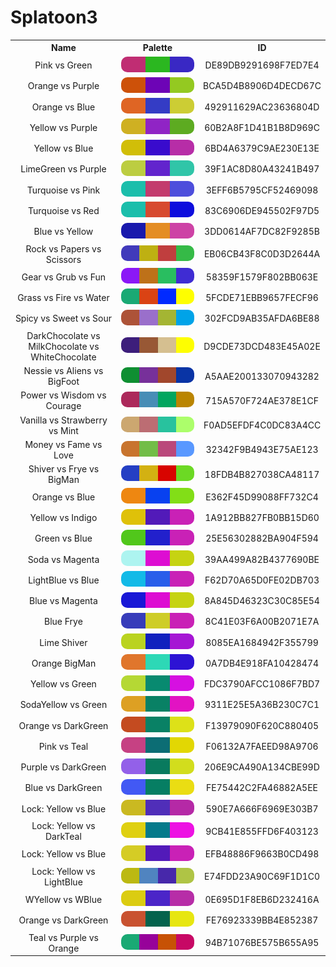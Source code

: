 
<!DOCTYPE html>
<html><body>
<h1>Splatoon3</h1>
<table style="width:100%">
<tr><th style="text-align: center; vertical-align: middle;">Name</th><th style="text-align: center; vertical-align: middle;">Palette</th><th style="text-align: center; vertical-align: middle;">ID</th></tr>
<tr><td style="text-align: center; vertical-align: middle;">Pink vs Green</td> <td style="text-align: center; vertical-align: middle;"><img style="border-radius: 10px;" src="../media/swatches/DE89DB9291698F7ED7E4.jpg" height="25"></td> <td style="text-align: center; vertical-align: middle;">DE89DB9291698F7ED7E4</td></tr>
<tr><td style="text-align: center; vertical-align: middle;">Orange vs Purple</td> <td style="text-align: center; vertical-align: middle;"><img style="border-radius: 10px;" src="../media/swatches/BCA5D4B8906D4DECD67C.jpg" height="25"></td> <td style="text-align: center; vertical-align: middle;">BCA5D4B8906D4DECD67C</td></tr>
<tr><td style="text-align: center; vertical-align: middle;">Orange vs Blue</td> <td style="text-align: center; vertical-align: middle;"><img style="border-radius: 10px;" src="../media/swatches/492911629AC23636804D.jpg" height="25"></td> <td style="text-align: center; vertical-align: middle;">492911629AC23636804D</td></tr>
<tr><td style="text-align: center; vertical-align: middle;">Yellow vs Purple</td> <td style="text-align: center; vertical-align: middle;"><img style="border-radius: 10px;" src="../media/swatches/60B2A8F1D41B1B8D969C.jpg" height="25"></td> <td style="text-align: center; vertical-align: middle;">60B2A8F1D41B1B8D969C</td></tr>
<tr><td style="text-align: center; vertical-align: middle;">Yellow vs Blue</td> <td style="text-align: center; vertical-align: middle;"><img style="border-radius: 10px;" src="../media/swatches/6BD4A6379C9AE230E13E.jpg" height="25"></td> <td style="text-align: center; vertical-align: middle;">6BD4A6379C9AE230E13E</td></tr>
<tr><td style="text-align: center; vertical-align: middle;">LimeGreen vs Purple</td> <td style="text-align: center; vertical-align: middle;"><img style="border-radius: 10px;" src="../media/swatches/39F1AC8D80A43241B497.jpg" height="25"></td> <td style="text-align: center; vertical-align: middle;">39F1AC8D80A43241B497</td></tr>
<tr><td style="text-align: center; vertical-align: middle;">Turquoise vs Pink</td> <td style="text-align: center; vertical-align: middle;"><img style="border-radius: 10px;" src="../media/swatches/3EFF6B5795CF52469098.jpg" height="25"></td> <td style="text-align: center; vertical-align: middle;">3EFF6B5795CF52469098</td></tr>
<tr><td style="text-align: center; vertical-align: middle;">Turquoise vs Red</td> <td style="text-align: center; vertical-align: middle;"><img style="border-radius: 10px;" src="../media/swatches/83C6906DE945502F97D5.jpg" height="25"></td> <td style="text-align: center; vertical-align: middle;">83C6906DE945502F97D5</td></tr>
<tr><td style="text-align: center; vertical-align: middle;">Blue vs Yellow</td> <td style="text-align: center; vertical-align: middle;"><img style="border-radius: 10px;" src="../media/swatches/3DD0614AF7DC82F9285B.jpg" height="25"></td> <td style="text-align: center; vertical-align: middle;">3DD0614AF7DC82F9285B</td></tr>
<tr><td style="text-align: center; vertical-align: middle;">Rock vs Papers vs Scissors</td> <td style="text-align: center; vertical-align: middle;"><img style="border-radius: 10px;" src="../media/swatches/EB06CB43F8C0D3D2644A.jpg" height="25"></td> <td style="text-align: center; vertical-align: middle;">EB06CB43F8C0D3D2644A</td></tr>
<tr><td style="text-align: center; vertical-align: middle;">Gear vs Grub vs Fun</td> <td style="text-align: center; vertical-align: middle;"><img style="border-radius: 10px;" src="../media/swatches/58359F1579F802BB063E.jpg" height="25"></td> <td style="text-align: center; vertical-align: middle;">58359F1579F802BB063E</td></tr>
<tr><td style="text-align: center; vertical-align: middle;">Grass vs Fire vs Water</td> <td style="text-align: center; vertical-align: middle;"><img style="border-radius: 10px;" src="../media/swatches/5FCDE71EBB9657FECF96.jpg" height="25"></td> <td style="text-align: center; vertical-align: middle;">5FCDE71EBB9657FECF96</td></tr>
<tr><td style="text-align: center; vertical-align: middle;">Spicy vs Sweet vs Sour</td> <td style="text-align: center; vertical-align: middle;"><img style="border-radius: 10px;" src="../media/swatches/302FCD9AB35AFDA6BE88.jpg" height="25"></td> <td style="text-align: center; vertical-align: middle;">302FCD9AB35AFDA6BE88</td></tr>
<tr><td style="text-align: center; vertical-align: middle;">DarkChocolate vs MilkChocolate vs WhiteChocolate</td> <td style="text-align: center; vertical-align: middle;"><img style="border-radius: 10px;" src="../media/swatches/D9CDE73DCD483E45A02E.jpg" height="25"></td> <td style="text-align: center; vertical-align: middle;">D9CDE73DCD483E45A02E</td></tr>
<tr><td style="text-align: center; vertical-align: middle;">Nessie vs Aliens vs BigFoot</td> <td style="text-align: center; vertical-align: middle;"><img style="border-radius: 10px;" src="../media/swatches/A5AAE200133070943282.jpg" height="25"></td> <td style="text-align: center; vertical-align: middle;">A5AAE200133070943282</td></tr>
<tr><td style="text-align: center; vertical-align: middle;">Power vs Wisdom vs Courage</td> <td style="text-align: center; vertical-align: middle;"><img style="border-radius: 10px;" src="../media/swatches/715A570F724AE378E1CF.jpg" height="25"></td> <td style="text-align: center; vertical-align: middle;">715A570F724AE378E1CF</td></tr>
<tr><td style="text-align: center; vertical-align: middle;">Vanilla vs Strawberry vs Mint</td> <td style="text-align: center; vertical-align: middle;"><img style="border-radius: 10px;" src="../media/swatches/F0AD5EFDF4C0DC83A4CC.jpg" height="25"></td> <td style="text-align: center; vertical-align: middle;">F0AD5EFDF4C0DC83A4CC</td></tr>
<tr><td style="text-align: center; vertical-align: middle;">Money vs Fame vs Love</td> <td style="text-align: center; vertical-align: middle;"><img style="border-radius: 10px;" src="../media/swatches/32342F9B4943E75AE123.jpg" height="25"></td> <td style="text-align: center; vertical-align: middle;">32342F9B4943E75AE123</td></tr>
<tr><td style="text-align: center; vertical-align: middle;">Shiver vs Frye vs BigMan</td> <td style="text-align: center; vertical-align: middle;"><img style="border-radius: 10px;" src="../media/swatches/18FDB4B827038CA48117.jpg" height="25"></td> <td style="text-align: center; vertical-align: middle;">18FDB4B827038CA48117</td></tr>
<tr><td style="text-align: center; vertical-align: middle;">Orange vs Blue</td> <td style="text-align: center; vertical-align: middle;"><img style="border-radius: 10px;" src="../media/swatches/E362F45D99088FF732C4.jpg" height="25"></td> <td style="text-align: center; vertical-align: middle;">E362F45D99088FF732C4</td></tr>
<tr><td style="text-align: center; vertical-align: middle;">Yellow vs Indigo</td> <td style="text-align: center; vertical-align: middle;"><img style="border-radius: 10px;" src="../media/swatches/1A912BB827FB0BB15D60.jpg" height="25"></td> <td style="text-align: center; vertical-align: middle;">1A912BB827FB0BB15D60</td></tr>
<tr><td style="text-align: center; vertical-align: middle;">Green vs Blue</td> <td style="text-align: center; vertical-align: middle;"><img style="border-radius: 10px;" src="../media/swatches/25E56302882BA904F594.jpg" height="25"></td> <td style="text-align: center; vertical-align: middle;">25E56302882BA904F594</td></tr>
<tr><td style="text-align: center; vertical-align: middle;">Soda vs Magenta</td> <td style="text-align: center; vertical-align: middle;"><img style="border-radius: 10px;" src="../media/swatches/39AA499A82B4377690BE.jpg" height="25"></td> <td style="text-align: center; vertical-align: middle;">39AA499A82B4377690BE</td></tr>
<tr><td style="text-align: center; vertical-align: middle;">LightBlue vs Blue</td> <td style="text-align: center; vertical-align: middle;"><img style="border-radius: 10px;" src="../media/swatches/F62D70A65D0FE02DB703.jpg" height="25"></td> <td style="text-align: center; vertical-align: middle;">F62D70A65D0FE02DB703</td></tr>
<tr><td style="text-align: center; vertical-align: middle;">Blue vs Magenta</td> <td style="text-align: center; vertical-align: middle;"><img style="border-radius: 10px;" src="../media/swatches/8A845D46323C30C85E54.jpg" height="25"></td> <td style="text-align: center; vertical-align: middle;">8A845D46323C30C85E54</td></tr>
<tr><td style="text-align: center; vertical-align: middle;">Blue Frye</td> <td style="text-align: center; vertical-align: middle;"><img style="border-radius: 10px;" src="../media/swatches/8C41E03F6A00B2071E7A.jpg" height="25"></td> <td style="text-align: center; vertical-align: middle;">8C41E03F6A00B2071E7A</td></tr>
<tr><td style="text-align: center; vertical-align: middle;">Lime Shiver</td> <td style="text-align: center; vertical-align: middle;"><img style="border-radius: 10px;" src="../media/swatches/8085EA1684942F355799.jpg" height="25"></td> <td style="text-align: center; vertical-align: middle;">8085EA1684942F355799</td></tr>
<tr><td style="text-align: center; vertical-align: middle;">Orange BigMan</td> <td style="text-align: center; vertical-align: middle;"><img style="border-radius: 10px;" src="../media/swatches/0A7DB4E918FA10428474.jpg" height="25"></td> <td style="text-align: center; vertical-align: middle;">0A7DB4E918FA10428474</td></tr>
<tr><td style="text-align: center; vertical-align: middle;">Yellow vs Green</td> <td style="text-align: center; vertical-align: middle;"><img style="border-radius: 10px;" src="../media/swatches/FDC3790AFCC1086F7BD7.jpg" height="25"></td> <td style="text-align: center; vertical-align: middle;">FDC3790AFCC1086F7BD7</td></tr>
<tr><td style="text-align: center; vertical-align: middle;">SodaYellow vs Green</td> <td style="text-align: center; vertical-align: middle;"><img style="border-radius: 10px;" src="../media/swatches/9311E25E5A36B230C7C1.jpg" height="25"></td> <td style="text-align: center; vertical-align: middle;">9311E25E5A36B230C7C1</td></tr>
<tr><td style="text-align: center; vertical-align: middle;">Orange vs DarkGreen</td> <td style="text-align: center; vertical-align: middle;"><img style="border-radius: 10px;" src="../media/swatches/F13979090F620C880405.jpg" height="25"></td> <td style="text-align: center; vertical-align: middle;">F13979090F620C880405</td></tr>
<tr><td style="text-align: center; vertical-align: middle;">Pink vs Teal</td> <td style="text-align: center; vertical-align: middle;"><img style="border-radius: 10px;" src="../media/swatches/F06132A7FAEED98A9706.jpg" height="25"></td> <td style="text-align: center; vertical-align: middle;">F06132A7FAEED98A9706</td></tr>
<tr><td style="text-align: center; vertical-align: middle;">Purple vs DarkGreen</td> <td style="text-align: center; vertical-align: middle;"><img style="border-radius: 10px;" src="../media/swatches/206E9CA490A134CBE99D.jpg" height="25"></td> <td style="text-align: center; vertical-align: middle;">206E9CA490A134CBE99D</td></tr>
<tr><td style="text-align: center; vertical-align: middle;">Blue vs DarkGreen</td> <td style="text-align: center; vertical-align: middle;"><img style="border-radius: 10px;" src="../media/swatches/FE75442C2FA46882A5EE.jpg" height="25"></td> <td style="text-align: center; vertical-align: middle;">FE75442C2FA46882A5EE</td></tr>
<tr><td style="text-align: center; vertical-align: middle;">Lock: Yellow vs Blue</td> <td style="text-align: center; vertical-align: middle;"><img style="border-radius: 10px;" src="../media/swatches/590E7A666F6969E303B7.jpg" height="25"></td> <td style="text-align: center; vertical-align: middle;">590E7A666F6969E303B7</td></tr>
<tr><td style="text-align: center; vertical-align: middle;">Lock: Yellow vs DarkTeal</td> <td style="text-align: center; vertical-align: middle;"><img style="border-radius: 10px;" src="../media/swatches/9CB41E855FFD6F403123.jpg" height="25"></td> <td style="text-align: center; vertical-align: middle;">9CB41E855FFD6F403123</td></tr>
<tr><td style="text-align: center; vertical-align: middle;">Lock: Yellow vs Blue</td> <td style="text-align: center; vertical-align: middle;"><img style="border-radius: 10px;" src="../media/swatches/EFB48886F9663B0CD498.jpg" height="25"></td> <td style="text-align: center; vertical-align: middle;">EFB48886F9663B0CD498</td></tr>
<tr><td style="text-align: center; vertical-align: middle;">Lock: Yellow vs LightBlue</td> <td style="text-align: center; vertical-align: middle;"><img style="border-radius: 10px;" src="../media/swatches/E74FDD23A90C69F1D1C0.jpg" height="25"></td> <td style="text-align: center; vertical-align: middle;">E74FDD23A90C69F1D1C0</td></tr>
<tr><td style="text-align: center; vertical-align: middle;">WYellow vs WBlue</td> <td style="text-align: center; vertical-align: middle;"><img style="border-radius: 10px;" src="../media/swatches/0E695D1F8EB6D232416A.jpg" height="25"></td> <td style="text-align: center; vertical-align: middle;">0E695D1F8EB6D232416A</td></tr>
<tr><td style="text-align: center; vertical-align: middle;">Orange vs DarkGreen</td> <td style="text-align: center; vertical-align: middle;"><img style="border-radius: 10px;" src="../media/swatches/FE76923339BB4E852387.jpg" height="25"></td> <td style="text-align: center; vertical-align: middle;">FE76923339BB4E852387</td></tr>
<tr><td style="text-align: center; vertical-align: middle;">Teal vs Purple vs Orange</td> <td style="text-align: center; vertical-align: middle;"><img style="border-radius: 10px;" src="../media/swatches/94B71076BE575B655A95.jpg" height="25"></td> <td style="text-align: center; vertical-align: middle;">94B71076BE575B655A95</td></tr>
</table>
</body></html>
